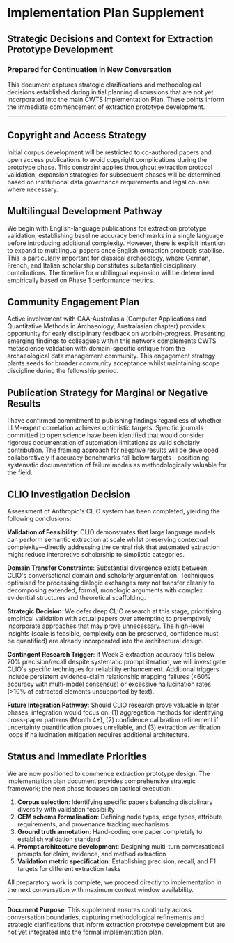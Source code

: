 # Implementation Plan Supplement
## Strategic Decisions and Context for Extraction Prototype Development

### Prepared for Continuation in New Conversation

This document captures strategic clarifications and methodological decisions established during initial planning discussions that are not yet incorporated into the main CWTS Implementation Plan. These points inform the immediate commencement of extraction prototype development.

---

## Copyright and Access Strategy

Initial corpus development will be restricted to co-authored papers and open access publications to avoid copyright complications during the prototype phase. This constraint applies throughout extraction protocol validation; expansion strategies for subsequent phases will be determined based on institutional data governance requirements and legal counsel where necessary.

## Multilingual Development Pathway

We begin with English-language publications for extraction prototype validation, establishing baseline accuracy benchmarks in a single language before introducing additional complexity. However, there is explicit intention to expand to multilingual papers once English extraction protocols stabilise. This is particularly important for classical archaeology, where German, French, and Italian scholarship constitutes substantial disciplinary contributions. The timeline for multilingual expansion will be determined empirically based on Phase 1 performance metrics.

## Community Engagement Plan

Active involvement with CAA-Australasia (Computer Applications and Quantitative Methods in Archaeology, Australasian chapter) provides opportunity for early disciplinary feedback on work-in-progress. Presenting emerging findings to colleagues within this network complements CWTS metascience validation with domain-specific critique from the archaeological data management community. This engagement strategy plants seeds for broader community acceptance whilst maintaining scope discipline during the fellowship period.

## Publication Strategy for Marginal or Negative Results

I have confirmed commitment to publishing findings regardless of whether LLM-expert correlation achieves optimistic targets. Specific journals committed to open science have been identified that would consider rigorous documentation of automation limitations as valid scholarly contribution. The framing approach for negative results will be developed collaboratively if accuracy benchmarks fall below targets—positioning systematic documentation of failure modes as methodologically valuable for the field.

## CLIO Investigation Decision

Assessment of Anthropic's CLIO system has been completed, yielding the following conclusions:

**Validation of Feasibility**: CLIO demonstrates that large language models can perform semantic extraction at scale whilst preserving contextual complexity—directly addressing the central risk that automated extraction might reduce interpretive scholarship to simplistic categories.

**Domain Transfer Constraints**: Substantial divergence exists between CLIO's conversational domain and scholarly argumentation. Techniques optimised for processing dialogic exchanges may not transfer cleanly to decomposing extended, formal, monologic arguments with complex evidential structures and theoretical scaffolding.

**Strategic Decision**: We defer deep CLIO research at this stage, prioritising empirical validation with actual papers over attempting to preemptively incorporate approaches that may prove unnecessary. The high-level insights (scale is feasible, complexity can be preserved, confidence must be quantified) are already incorporated into the architectural design.

**Contingent Research Trigger**: If Week 3 extraction accuracy falls below 70% precision/recall despite systematic prompt iteration, we will investigate CLIO's specific techniques for reliability enhancement. Additional triggers include persistent evidence-claim relationship mapping failures (<60% accuracy with multi-model consensus) or excessive hallucination rates (>10% of extracted elements unsupported by text).

**Future Integration Pathway**: Should CLIO research prove valuable in later phases, integration would focus on: (1) aggregation methods for identifying cross-paper patterns (Month 4+), (2) confidence calibration refinement if uncertainty quantification proves unreliable, and (3) extraction verification loops if hallucination mitigation requires additional architecture.

## Status and Immediate Priorities

We are now positioned to commence extraction prototype design. The implementation plan document provides comprehensive strategic framework; the next phase focuses on tactical execution:

1. **Corpus selection**: Identifying specific papers balancing disciplinary diversity with validation feasibility
2. **CEM schema formalisation**: Defining node types, edge types, attribute requirements, and provenance tracking mechanisms
3. **Ground truth annotation**: Hand-coding one paper completely to establish validation standard
4. **Prompt architecture development**: Designing multi-turn conversational prompts for claim, evidence, and method extraction
5. **Validation metric specification**: Establishing precision, recall, and F1 targets for different extraction tasks

All preparatory work is complete; we proceed directly to implementation in the next conversation with maximum context window availability.

---

**Document Purpose**: This supplement ensures continuity across conversation boundaries, capturing methodological refinements and strategic clarifications that inform extraction prototype development but are not yet integrated into the formal implementation plan.

